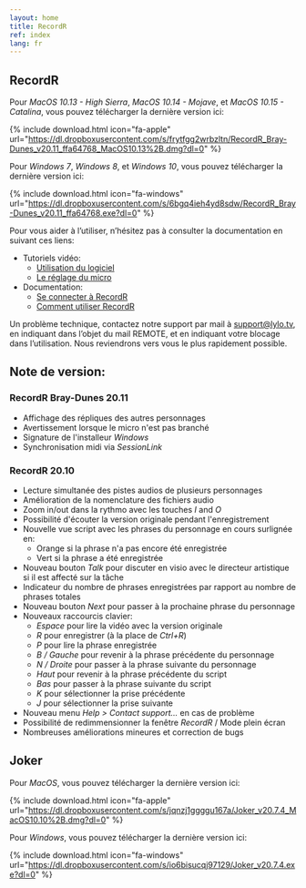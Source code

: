 ```yaml
---
layout: home
title: RecordR
ref: index
lang: fr
---
```


## RecordR

Pour *MacOS 10.13 - High Sierra*, *MacOS 10.14 - Mojave*, et *MacOS 10.15 - Catalina*, vous pouvez télécharger la dernière version ici:

{% include download.html
    icon="fa-apple"
    url="https://dl.dropboxusercontent.com/s/frytfgg2wrbzltn/RecordR_Bray-Dunes_v20.11_ffa64768_MacOS10.13%2B.dmg?dl=0"
%}

Pour *Windows 7*, *Windows 8*, et *Windows 10*, vous pouvez télécharger la dernière version ici:

{% include download.html
    icon="fa-windows"
    url="https://dl.dropboxusercontent.com/s/6bgq4ieh4yd8sdw/RecordR_Bray-Dunes_v20.11_ffa64768.exe?dl=0"
%}

Pour vous aider à l’utiliser, n’hésitez pas à consulter la documentation en suivant ces liens:

- Tutoriels vidéo:
  - [Utilisation du logiciel](https://lylo.screenlight.tv/shares/13MIQT6bFhUcbMO1u7Cf8K6uYJTTTH5v)
  - [Le réglage du micro](https://lylo.screenlight.tv/shares/mwtvIfdKvDzXSaPpJf0V6XvbSHchR7ul)
- Documentation:
  - [Se connecter à RecordR](https://lylo.freshdesk.com/a/solutions/articles/43000568154)
  - [Comment utiliser RecordR](https://lylo.freshdesk.com/a/solutions/articles/43000603388)

Un problème technique, contactez notre support par mail à [support@lylo.tv](mailto:support@lylo.tv?subject=REMOTE), en indiquant dans l’objet du mail REMOTE, et en indiquant votre blocage dans l’utilisation. Nous reviendrons vers vous le plus rapidement possible.

## Note de version:

### RecordR Bray-Dunes 20.11

- Affichage des répliques des autres personnages
- Avertissement lorsque le micro n'est pas branché
- Signature de l'installeur *Windows*
- Synchronisation midi via *SessionLink*

### RecordR 20.10

- Lecture simultanée des pistes audios de plusieurs personnages
- Amélioration de la nomenclature des fichiers audio
- Zoom in/out dans la rythmo avec les touches *I* and *O*
- Possibilité d'écouter la version originale pendant l'enregistrement
- Nouvelle vue script avec les phrases du personnage en cours surlignée en:
  - Orange si la phrase n'a pas encore été enregistrée
  - Vert si la phrase a été enregistrée
- Nouveau bouton *Talk* pour discuter en visio avec le directeur artistique si il est affecté sur la tâche
- Indicateur du nombre de phrases enregistrées par rapport au nombre de phrases totales
- Nouveau bouton *Next* pour passer à la prochaine phrase du personnage
- Nouveaux raccourcis clavier:
  - *Espace* pour lire la vidéo avec la version originale
  - *R* pour enregistrer (à la place de *Ctrl+R*)
  - *P* pour lire la phrase enregistrée
  - *B / Gauche* pour revenir à la phrase précédente du personnage
  - *N / Droite* pour passer à la phrase suivante du personnage
  - *Haut* pour revenir à la phrase précédente du script
  - *Bas* pour passer à la phrase suivante du script
  - *K* pour sélectionner la prise précédente
  - *J* pour sélectionner la prise suivante
- Nouveau menu *Help > Contact support...* en cas de problème
- Possibilité de redimmensionner la fenêtre *RecordR* / Mode plein écran
- Nombreuses améliorations mineures et correction de bugs

## Joker

Pour *MacOS*, vous pouvez télécharger la dernière version ici:

{% include download.html
    icon="fa-apple"
    url="https://dl.dropboxusercontent.com/s/jqnzj1ggggu167a/Joker_v20.7.4_MacOS10.10%2B.dmg?dl=0"
%}

Pour *Windows*, vous pouvez télécharger la dernière version ici:

{% include download.html
    icon="fa-windows"
    url="https://dl.dropboxusercontent.com/s/io6bisucqj97129/Joker_v20.7.4.exe?dl=0"
%}
